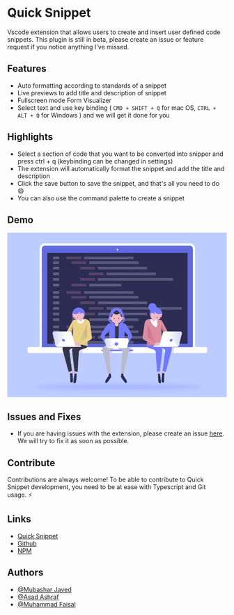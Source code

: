 # Quick Snippet

Vscode extension that allows users to create and insert user defined code snippets. This plugin is still in beta, please create an issue or feature request if you notice anything I've missed.

## Features

- Auto formatting according to standards of a snippet
- Live previews to add title and description of snippet
- Fullscreen mode Form Visualizer
- Select text and use key binding ( `CMD + SHIFT + Q` for mac OS, `CTRL + ALT + Q` for Windows ) and we will get it done for you

## Highlights

- Select a section of code that you want to be converted into snipper and press ctrl + q (keybinding can be changed in settings)
- The extension will automatically format the snippet and add the title and description
- Click the save button to save the snippet, and that's all you need to do 😄
- You can also use the command palette to create a snippet

## Demo

![App Screenshot](./assets/media/demo/qs-demo.gif)

## Issues and Fixes

- If you are having issues with the extension, please create an issue [here](https://github.com/Mubashar-javed/quick-snippets/issues). We will try to fix it as soon as possible.

## Contribute

Contributions are always welcome!
To be able to contribute to Quick Snippet development, you need to be at ease with Typescript and Git usage. ⚡️

## Links

- [Quick Snippet](https://marketplace.visualstudio.com/items?itemName=MubasharJaved.quick-snippet)
- [Github](https://marketplace.visualstudio.com/items?itemName=MubasharJaved.quick-snippet)
- [NPM](https://www.npmjs.com/package/quick-snippet)

## Authors

- [@Mubashar Javed](https://www.github.com/Mubashar-javed)
- [@Asad Ashraf](https://github.com/Asad9988)
- [@Muhammad Faisal](https://github.com/Asad9988)
